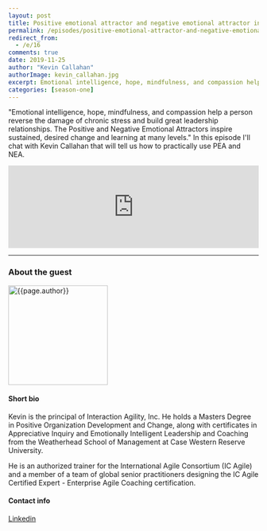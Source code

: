 ```yaml
---
layout: post
title: Positive emotional attractor and negative emotional attractor in retrospectives
permalink: /episodes/positive-emotional-attractor-and-negative-emotional-attractor-in-retrospectives
redirect_from: 
  - /e/16
comments: true
date: 2019-11-25
author: "Kevin Callahan"
authorImage: kevin_callahan.jpg
excerpt: Emotional intelligence, hope, mindfulness, and compassion help a person reverse the damage of chronic stress and build great leadership relationships. The Positive and Negative Emotional Attractors inspire sustained, desired change and learning at many levels. In this episode I'll chat with Kevin Callahan that will tell us how to practically use PEA and NEA.
categories: [season-one]
---
```


"Emotional intelligence, hope, mindfulness, and compassion help a person reverse the damage of chronic stress and build great leadership relationships. The Positive and Negative Emotional Attractors inspire sustained, desired change and learning at many levels." In this episode I'll chat with Kevin Callahan that will tell us how to practically use PEA and NEA.

<iframe width="100%" height="166" scrolling="no" frameborder="no" allow="autoplay" src="https://w.soundcloud.com/player/?url=https%3A//api.soundcloud.com/tracks/717152659%3Fsecret_token%3Ds-iO432&color=%23ff5500&auto_play=false&hide_related=false&show_comments=true&show_user=true&show_reposts=false&show_teaser=true"></iframe>

---

### About the guest

<img width="200px" src="/assets/{{page.authorImage}}" alt="{{page.author}}">

#### Short bio

Kevin is the principal of Interaction Agility, Inc. He holds a Masters Degree in Positive Organization Development and Change, along with certificates in Appreciative Inquiry and Emotionally Intelligent Leadership and Coaching from the Weatherhead School of Management at Case Western Reserve University.

He is an authorized trainer for the International Agile Consortium (IC Agile) and a member of a team of global senior practitioners designing the IC Agile Certified Expert - Enterprise Agile Coaching certification.

#### Contact info

[Linkedin](https://www.linkedin.com/in/kevin-callahan-mspod)